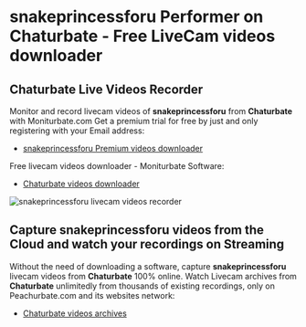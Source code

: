 # snakeprincessforu Performer on Chaturbate - Free LiveCam videos downloader

## Chaturbate Live Videos Recorder

Monitor and record livecam videos of **snakeprincessforu** from **Chaturbate** with Moniturbate.com
Get a premium trial for free by just and only registering with your Email address:
* [snakeprincessforu Premium videos downloader](https://moniturbate.com/request-demo-licence-key.html)

Free livecam videos downloader - Moniturbate Software:
* [Chaturbate videos downloader](https://moniturbate.com/moniturbate-download-software.html)

![snakeprincessforu livecam videos recorder](https://peachurnet.com/templates/moniturbate-software.png)


## Capture snakeprincessforu videos from the Cloud and watch your recordings on Streaming

Without the need of downloading a software, capture **snakeprincessforu** livecam videos from **Chaturbate** 100% online.
Watch Livecam archives from **Chaturbate** unlimitedly from thousands of existing recordings, only on Peachurbate.com and its websites network:
* [Chaturbate videos archives](https://peachurnet.com/)